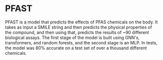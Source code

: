 # PFAST
PFAST is a model that predicts the effects of PFAS chemicals on the body. It takes as input a SMILE string and then predicts the physical properties of the compound, and then using that, predicts the results of ~90 different biological assays. The first stage of the model is built using GNN's, transformers, and random forests, and the second stage is an MLP. In tests, the model was 80% accurate on a test set of over a thousand different chemicals.
